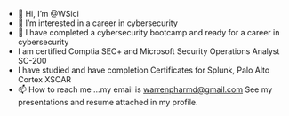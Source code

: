 - 👋 Hi, I’m @WSici
- 👀 I’m interested in a career in cybersecurity
- 🌱 I have completed a cybersecurity bootcamp and ready for a career in cybersecurity
- I am certified Comptia SEC+ and Microsoft Security Operations Analyst SC-200
- I have studied and have completion Certificates for Splunk, Palo Alto Cortex XSOAR
- 📫 How to reach me ...my email is warrenpharmd@gmail.com
See my presentations and resume attached in my profile.
<!---
WSici/WSici is a ✨ special ✨ repository because its `README.md` (this file) appears on your GitHub profile.
You can click the Preview link to take a look at your changes.
--->
